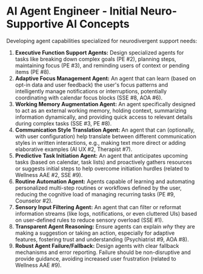 # AI Agent Engineer - Initial Neuro-Supportive AI Concepts

Developing agent capabilities specialized for neurodivergent support needs:

1.  **Executive Function Support Agents:** Design specialized agents for tasks like breaking down complex goals (PE #2), planning steps, maintaining focus (PE #3), and reminding users of context or pending items (PE #8).
2.  **Adaptive Focus Management Agent:** An agent that can learn (based on opt-in data and user feedback) the user's focus patterns and intelligently manage notifications or interruptions, potentially coordinating with calendar focus blocks (SSE #8, AOA #6).
3.  **Working Memory Augmentation Agent:** An agent specifically designed to act as an external working memory, holding context, summarizing information dynamically, and providing quick access to relevant details during complex tasks (SSE #3, PE #8).
4.  **Communication Style Translation Agent:** An agent that can (optionally, with user configuration) help translate between different communication styles in written interactions, e.g., making text more direct or adding elaborative examples (AI UX #2, Therapist #7).
5.  **Predictive Task Initiation Agent:** An agent that anticipates upcoming tasks (based on calendar, task lists) and proactively gathers resources or suggests initial steps to help overcome initiation hurdles (related to Wellness AAE #2, SSE #9).
6.  **Routine Automation Agent:** Agents capable of learning and automating personalized multi-step routines or workflows defined by the user, reducing the cognitive load of managing recurring tasks (PE #9, Counselor #2).
7.  **Sensory Input Filtering Agent:** An agent that can filter or reformat information streams (like logs, notifications, or even cluttered UIs) based on user-defined rules to reduce sensory overload (SSE #1).
8.  **Transparent Agent Reasoning:** Ensure agents can explain *why* they are making a suggestion or taking an action, especially for adaptive features, fostering trust and understanding (Psychiatrist #9, AOA #8).
9.  **Robust Agent Failure/Fallback:** Design agents with clear fallback mechanisms and error reporting. Failure should be non-disruptive and provide guidance, avoiding increased user frustration (related to Wellness AAE #9). 